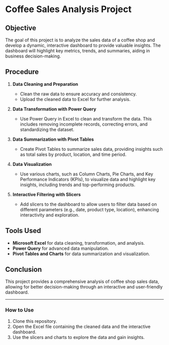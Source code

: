# Coffee Sales Analysis Project

## Objective
The goal of this project is to analyze the sales data of a coffee shop and develop a dynamic, interactive dashboard to provide valuable insights. The dashboard will highlight key metrics, trends, and summaries, aiding in business decision-making.

## Procedure

1. **Data Cleaning and Preparation**
   - Clean the raw data to ensure accuracy and consistency.
   - Upload the cleaned data to Excel for further analysis.

2. **Data Transformation with Power Query**
   - Use Power Query in Excel to clean and transform the data. This includes removing incomplete records, correcting errors, and standardizing the dataset.

3. **Data Summarization with Pivot Tables**
   - Create Pivot Tables to summarize sales data, providing insights such as total sales by product, location, and time period.

4. **Data Visualization**
   - Use various charts, such as Column Charts, Pie Charts, and Key Performance Indicators (KPIs), to visualize data and highlight key insights, including trends and top-performing products.

5. **Interactive Filtering with Slicers**
   - Add slicers to the dashboard to allow users to filter data based on different parameters (e.g., date, product type, location), enhancing interactivity and exploration.

## Tools Used
- **Microsoft Excel** for data cleaning, transformation, and analysis.
- **Power Query** for advanced data manipulation.
- **Pivot Tables and Charts** for data summarization and visualization.

## Conclusion
This project provides a comprehensive analysis of coffee shop sales data, allowing for better decision-making through an interactive and user-friendly dashboard.

---

### How to Use
1. Clone this repository.
2. Open the Excel file containing the cleaned data and the interactive dashboard.
3. Use the slicers and charts to explore the data and gain insights.
